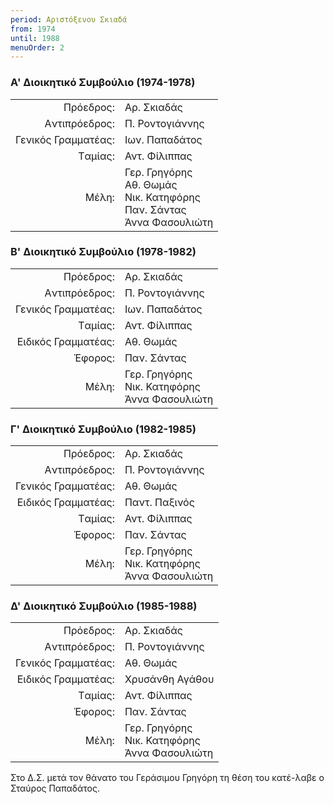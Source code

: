 ```yaml
---
period: Αριστόξενου Σκιαδά
from: 1974
until: 1988
menuOrder: 2
---
```


### Α' Διοικητικό Συμβούλιο (1974-1978)

|                              |                        |
| ---------------------------: | :----------------------|
| Πρόεδρος: | Αρ. Σκιαδάς|
| Aντιπρόεδρος: |  Π. Ροντογιάννης|
| Γενικός Γραμματέας: | Ιων. Παπαδάτος |
| Tαμίας: | Αντ. Φίλιππας|
| Μέλη: | Γερ. Γρηγόρης<br/>Αθ. Θωμάς<br/>Νικ. Κατηφόρης<br/>Παν. Σάντας<br/>Άννα Φασουλιώτη|


### Β' Διοικητικό Συμβούλιο (1978-1982)

|                              |                        |
| ---------------------------: | :----------------------|
| Πρόεδρος: | Αρ. Σκιαδάς|
| Aντιπρόεδρος: |  Π. Ροντογιάννης|
| Γενικός Γραμματέας: | Ιων. Παπαδάτος |
| Tαμίας: | Αντ. Φίλιππας|
| Eιδικός Γραμματέας: | Αθ. Θωμάς|
| Έφορος: | Παν. Σάντας|
| Μέλη: | Γερ. Γρηγόρης<br/>Νικ. Κατηφόρης<br/>Άννα Φασουλιώτη|


### Γ' Διοικητικό Συμβούλιο (1982-1985)

|                              |                        |
| ---------------------------: | :----------------------|
| Πρόεδρος: | Αρ. Σκιαδάς|
| Aντιπρόεδρος: |  Π. Ροντογιάννης|
| Γενικός Γραμματέας: | Αθ. Θωμάς |
| Eιδικός Γραμματέας: | Παντ. Παξινός|
| Tαμίας: | Αντ. Φίλιππας|
| Έφορος: | Παν. Σάντας|
| Μέλη: | Γερ. Γρηγόρης<br/>Νικ. Κατηφόρης<br/>Άννα Φασουλιώτη|


### Δ' Διοικητικό Συμβούλιο (1985-1988)

|                              |                        |
| ---------------------------: | :----------------------|
| Πρόεδρος: | Αρ. Σκιαδάς|
| Aντιπρόεδρος: |  Π. Ροντογιάννης|
| Γενικός Γραμματέας: | Αθ. Θωμάς |
| Eιδικός Γραμματέας: | Χρυσάνθη Αγάθου |
| Tαμίας: | Αντ. Φίλιππας|
| Έφορος: | Παν. Σάντας|
| Μέλη: | Γερ. Γρηγόρης<br/>Νικ. Κατηφόρης<br/>Άννα Φασουλιώτη|

Στο Δ.Σ. μετά τον θάνατο του Γεράσιμου Γρηγόρη τη θέση του κατέ-λαβε ο Σταύρος Παπαδάτος.